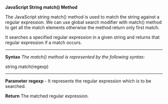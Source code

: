 **JavaScript String match() Method**

The JavaScript string match() method is used to match the string against a regular expression. We can use global search modifier with match() method to get all the match elements otherwise the method return only first match.

It searches a specified regular expression in a given string and returns that regular expression if a match occurs.

----------------------
**Syntax**
_The match() method is represented by the following syntax:_

string.match(regexp)

---------------

**Parameter**
**regexp** - It represents the regular expression which is to be searched.

**Return**
The matched regular expression.